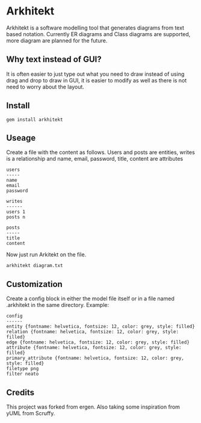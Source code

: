 Arkhitekt
=========
Arkhitekt is a software modelling tool that generates diagrams from text based 
notation. Currently ER diagrams and Class diagrams are supported, more diagram
are planned for the future.

Why text instead of GUI?
------------------------
It is often easier to just type out what you need to draw instead of using drag
and drop to draw in GUI, it is easier to modify as well as there is not need to
worry about the layout.

Install
-------
    gem install arkhitekt

Useage
------
Create a file with the content as follows. Users and posts are entities, writes
is a relationship and name, email, password, title, content are attributes

    users
    -----
    name
    email
    password
    
    writes
    ------    
    users 1
    posts n
    
    posts
    -----
    title
    content

Now just run Arkitekt on the file. 

    arkhitekt diagram.txt 

Customization
-------------
Create a config block in either the model file itself or in a file named 
.arkhitekt in the same directory. Example:

    config
    ------
    entity {fontname: helvetica, fontsize: 12, color: grey, style: filled}
    relation {fontname: helvetica, fontsize: 12, color: grey, style: filled}
    edge {fontname: helvetica, fontsize: 12, color: grey, style: filled}
    attribute {fontname: helvetica, fontsize: 12, color: grey, style: filled}
    primary_attribute {fontname: helvetica, fontsize: 12, color: grey, style: filled}
    filetype png
    filter neato

Credits
-------
This project was forked from ergen. Also taking some inspiration from yUML from 
Scruffy.
